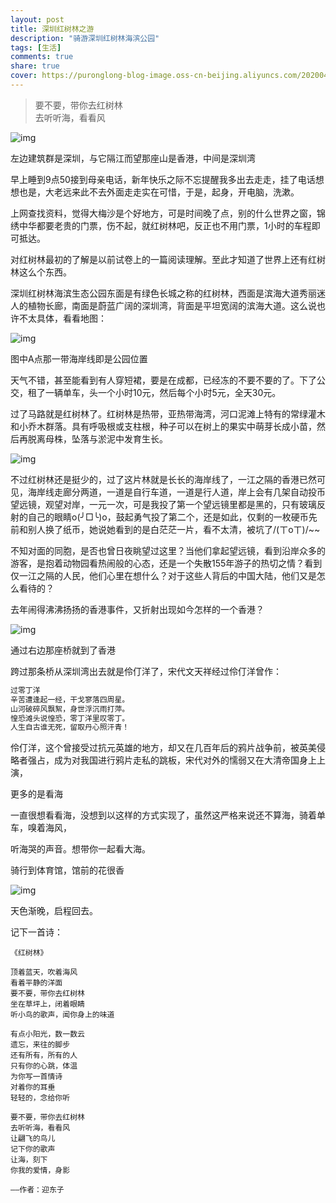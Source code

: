 ```yaml
---
layout: post
title: 深圳红树林之游
description: "骑游深圳红树林海滨公园"
tags: [生活]
comments: true
share: true
cover: https://puronglong-blog-image.oss-cn-beijing.aliyuncs.com/20200420172300.png
---
```


>要不要，带你去红树林<br  />
>去听听海，看看风

<!-- more -->

![img](https://puronglong-blog-image.oss-cn-beijing.aliyuncs.com/20200420172038.jpg)

左边建筑群是深圳，与它隔江而望那座山是香港，中间是深圳湾

早上睡到9点50接到母亲电话，新年快乐之际不忘提醒我多出去走走，挂了电话想想也是，大老远来此不去外面走走实在可惜，于是，起身，开电脑，洗漱。

上网查找资料，觉得大梅沙是个好地方，可是时间晚了点，别的什么世界之窗，锦绣中华都要老贵的门票，伤不起，就红树林吧，反正也不用门票，1小时的车程即可抵达。

对红树林最初的了解是以前试卷上的一篇阅读理解。至此才知道了世界上还有红树林这么个东西。

深圳红树林海滨生态公园东面是有绿色长城之称的红树林，西面是滨海大道秀丽迷人的植物长廊，南面是蔚蓝广阔的深圳湾，背面是平坦宽阔的滨海大道。这么说也许不太具体，看看地图：

![img](https://puronglong-blog-image.oss-cn-beijing.aliyuncs.com/20200420172055.jpg)

图中A点那一带海岸线即是公园位置

天气不错，甚至能看到有人穿短裙，要是在成都，已经冻的不要不要的了。下了公交，租了一辆单车，头一个小时10元，然后每个小时5元，全天30元。

过了马路就是红树林了。红树林是热带，亚热带海湾，河口泥滩上特有的常绿灌木和小乔木群落。具有呼吸根或支柱根，种子可以在树上的果实中萌芽长成小苗，然后再脱离母株，坠落与淤泥中发育生长。

![img](https://puronglong-blog-image.oss-cn-beijing.aliyuncs.com/20200420172105.jpg)

不过红树林还是挺少的，过了这片林就是长长的海岸线了，一江之隔的香港已然可见，海岸线走廊分两道，一道是自行车道，一道是行人道，岸上会有几架自动投币望远镜，观望对岸，一元一次，可是我投了第一个望远镜里都是黑的，只有玻璃反射的自己的眼睛o(╯□╰)o，鼓起勇气投了第二个，还是如此，仅剩的一枚硬币先前和别人换了纸币，她说她看到的是白茫茫一片，看不太清，被坑了/(ㄒoㄒ)/~~

不知对面的同胞，是否也曾日夜眺望过这里？当他们拿起望远镜，看到沿岸众多的游客，是抱着动物园看热闹般的心态，还是一个失散155年游子的热切之情？看到仅一江之隔的人民，他们心里在想什么？对于这些人背后的中国大陆，他们又是怎么看待的？

去年闹得沸沸扬扬的香港事件，又折射出现如今怎样的一个香港？

![img](https://puronglong-blog-image.oss-cn-beijing.aliyuncs.com/20200420172114.jpg)

通过右边那座桥就到了香港

跨过那条桥从深圳湾出去就是伶仃洋了，宋代文天祥经过伶仃洋曾作：

```html
过零丁洋
辛苦遭逢起一经，干戈寥落四周星。
山河破碎风飘絮，身世浮沉雨打萍。
惶恐滩头说惶恐，零丁洋里叹零丁。
人生自古谁无死，留取丹心照汗青！
```

伶仃洋，这个曾接受过抗元英雄的地方，却又在几百年后的鸦片战争前，被英美侵略者强占，成为对我国进行鸦片走私的跳板，宋代对外的懦弱又在大清帝国身上上演，

更多的是看海

一直很想看看海，没想到以这样的方式实现了，虽然这严格来说还不算海，骑着单车，嗅着海风，

听海哭的声音。想带你一起看大海。

骑行到体育馆，馆前的花很香

![img](https://puronglong-blog-image.oss-cn-beijing.aliyuncs.com/20200420172127.jpg)

天色渐晚，启程回去。

记下一首诗：

```text
《红树林》

顶着蓝天，吹着海风
看着平静的洋面
要不要，带你去红树林
坐在草坪上，闭着眼睛
听小鸟的歌声，闻你身上的味道

有点小阳光，数一数云
遗忘，来往的脚步
还有所有，所有的人
只有你的心跳，体温
为你写一首情诗
对着你的耳垂
轻轻的，念给你听

要不要，带你去红树林
去听听海，看看风
让翩飞的鸟儿
记下你的歌声
让海，刻下
你我的爱情，身影

——作者：迎东子
```
